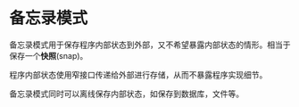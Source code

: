 # 备忘录模式

备忘录模式用于保存程序内部状态到外部，又不希望暴露内部状态的情形。相当于保存一个**快照**(snap)。

程序内部状态使用窄接口传递给外部进行存储，从而不暴露程序实现细节。

备忘录模式同时可以离线保存内部状态，如保存到数据库，文件等。

